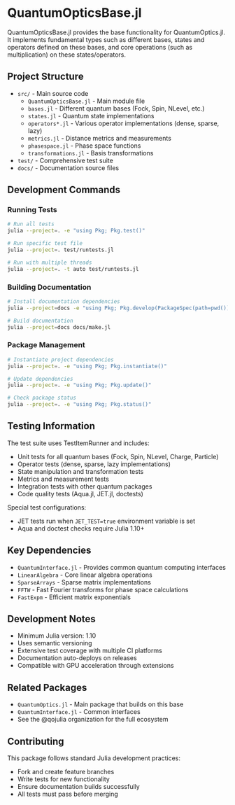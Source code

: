 # QuantumOpticsBase.jl

QuantumOpticsBase.jl provides the base functionality for QuantumOptics.jl. It implements fundamental types such as different bases, states and operators defined on these bases, and core operations (such as multiplication) on these states/operators.

## Project Structure

- `src/` - Main source code
  - `QuantumOpticsBase.jl` - Main module file
  - `bases.jl` - Different quantum bases (Fock, Spin, NLevel, etc.)
  - `states.jl` - Quantum state implementations
  - `operators*.jl` - Various operator implementations (dense, sparse, lazy)
  - `metrics.jl` - Distance metrics and measurements
  - `phasespace.jl` - Phase space functions
  - `transformations.jl` - Basis transformations
- `test/` - Comprehensive test suite
- `docs/` - Documentation source files

## Development Commands

### Running Tests
```bash
# Run all tests
julia --project=. -e "using Pkg; Pkg.test()"

# Run specific test file  
julia --project=. test/runtests.jl

# Run with multiple threads
julia --project=. -t auto test/runtests.jl
```

### Building Documentation
```bash
# Install documentation dependencies
julia --project=docs -e "using Pkg; Pkg.develop(PackageSpec(path=pwd())); Pkg.instantiate()"

# Build documentation
julia --project=docs docs/make.jl
```

### Package Management
```bash
# Instantiate project dependencies
julia --project=. -e "using Pkg; Pkg.instantiate()"

# Update dependencies
julia --project=. -e "using Pkg; Pkg.update()"

# Check package status
julia --project=. -e "using Pkg; Pkg.status()"
```

## Testing Information

The test suite uses TestItemRunner and includes:

- Unit tests for all quantum bases (Fock, Spin, NLevel, Charge, Particle)
- Operator tests (dense, sparse, lazy implementations)
- State manipulation and transformation tests
- Metrics and measurement tests
- Integration tests with other quantum packages
- Code quality tests (Aqua.jl, JET.jl, doctests)

Special test configurations:
- JET tests run when `JET_TEST=true` environment variable is set
- Aqua and doctest checks require Julia 1.10+

## Key Dependencies

- `QuantumInterface.jl` - Provides common quantum computing interfaces
- `LinearAlgebra` - Core linear algebra operations
- `SparseArrays` - Sparse matrix implementations
- `FFTW` - Fast Fourier transforms for phase space calculations
- `FastExpm` - Efficient matrix exponentials

## Development Notes

- Minimum Julia version: 1.10
- Uses semantic versioning
- Extensive test coverage with multiple CI platforms
- Documentation auto-deploys on releases
- Compatible with GPU acceleration through extensions

## Related Packages

- `QuantumOptics.jl` - Main package that builds on this base
- `QuantumInterface.jl` - Common interfaces
- See the @qojulia organization for the full ecosystem

## Contributing

This package follows standard Julia development practices:
- Fork and create feature branches
- Write tests for new functionality
- Ensure documentation builds successfully
- All tests must pass before merging